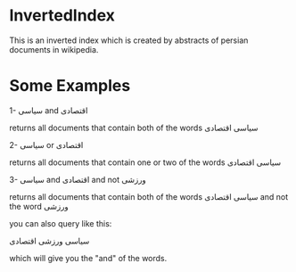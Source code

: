 # InvertedIndex

This is an inverted index which is created by abstracts of persian documents in wikipedia.

# Some Examples
1-
سیاسی and اقتصادی

returns all documents that contain both of the words سیاسی اقتصادی

2-
سیاسی or اقتصادی

returns all documents that contain one or two of the words سیاسی اقتصادی

3-
سیاسی and اقتصادی and not ورزشی

returns all documents that contain both of the words سیاسی اقتصادی and not the word ورزشی

you can also query like this:

سیاسی ورزشی اقتصادی

which will give you the "and" of the words.
